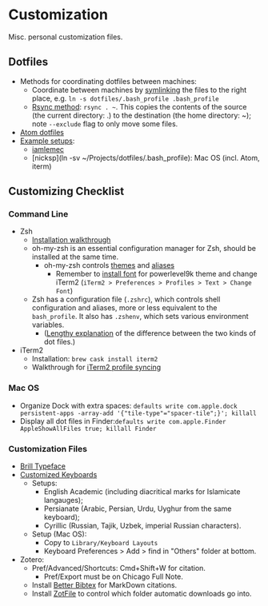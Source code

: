 # Customization

Misc. personal customization files.


## Dotfiles

- Methods for coordinating dotfiles between machines:
  - Coordinate between machines by [symlinking](https://www.cyberciti.biz/faq/creating-soft-link-or-symbolic-link/) the files to the right place, e.g. `ln -s dotfiles/.bash_profile .bash_profile`
  - [Rsync method](https://medium.com/free-code-camp/dive-into-dotfiles-part-2-6321b4a73608): `rsync . ~`. This copies the contents of the source (the current directory: .) to the destination (the home directory: ~); note `--exclude` flag to only move some files.
- [Atom dotfiles](http://jbranchaud.github.io/splitting-atoms/adding-atom-to-dotfiles.html)
- [Example setups](https://dotfiles.github.io/):
  - [iamlemec](https://github.com/iamlemec/dotfiles)
  - [nicksp](ln -sv ~/Projects/dotfiles/.bash_profile): Mac OS (incl. Atom, iterm)

## Customizing Checklist

### Command Line

- Zsh
  - [Installation walkthrough](https://www.freecodecamp.org/news/how-to-configure-your-macos-terminal-with-zsh-like-a-pro-c0ab3f3c1156/)
  - oh-my-zsh is an essential configuration manager for Zsh, should be installed at the same time.
    - oh-my-zsh controls [themes](https://github.com/robbyrussell/oh-my-zsh/wiki/themes) and [aliases](https://github.com/robbyrussell/oh-my-zsh/wiki/Cheatsheet)
      - Remember to [install font](https://github.com/powerline/fonts/blob/master/SourceCodePro/fonts.dir) for powerlevel9k theme and change iTerm2 (`iTerm2 > Preferences > Profiles > Text > Change Font`)
  - Zsh has a configuration file (`.zshrc`), which controls shell configuration and aliases, more or less equivalent to the `bash_profile`. It also has `.zshenv`,  which sets various environment variables.  
    - ([Lengthy explanation](https://unix.stackexchange.com/questions/71253/what-should-shouldnt-go-in-zshenv-zshrc-zlogin-zprofile-zlogout) of the difference between the two kinds of dot files.)
- iTerm2
  - Installation: `brew cask install iterm2`
  - Walkthrough for [iTerm2 profile syncing](http://stratus3d.com/blog/2015/02/28/sync-iterm2-profile-with-dotfiles-repository/)


### Mac OS

- Organize Dock with extra spaces: `defaults write com.apple.dock persistent-apps -array-add '{"tile-type"="spacer-tile";}'; killall`
- Display all dot files in Finder:`defaults write com.apple.Finder AppleShowAllFiles true; killall Finder`

### Customization Files

- [Brill Typeface](https://brill.com/page/BrillFont/brill-typeface)
- [Customized Keyboards](https://github.com/pickettj/dot_files/tree/master/custom_keyboard_layouts)
  - Setups:
    - English Academic (including diacritical marks for Islamicate langauges);
    - Persianate (Arabic, Persian, Urdu, Uyghur from the same keyboard);
    - Cyrillic (Russian, Tajik, Uzbek, imperial Russian characters).
  - Setup (Mac OS):
    - Copy to `Library/Keyboard Layouts`
    - Keyboard Preferences > Add > find in "Others" folder at bottom.
- Zotero:
  - Pref/Advanced/Shortcuts: Cmd+Shift+W for citation.
    - Pref/Export must be on Chicago Full Note.
  - Install [Better Bibtex](https://retorque.re/zotero-better-bibtex/installation/) for MarkDown citations.
  - Install [ZotFile](http://zotfile.com/) to control which folder automatic downloads go into.
